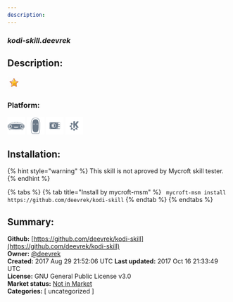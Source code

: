 ```yaml
---
description: 
---
```


### _kodi-skill.deevrek_  
## Description:  
  
![](../.gitbook/assets/star.png)  
  
### Platform:  
 ![Mark I](../.gitbook/assets/mark-1-icon.png)  ![Mark II](../.gitbook/assets/mark-2-icon.png)  ![Picroft](../.gitbook/assets/picroft-icon.png)  ![plasmoid](../.gitbook/assets/kde.png)   
## Installation:  
{% hint style="warning" %}
This skill is not aproved by Mycroft skill tester.
{% endhint %}
    
{% tabs %}
{% tab title="Install by mycroft-msm" %}
``` mycroft-msm install https://github.com/deevrek/kodi-skill```
{% endtab %}
  {% endtabs %}
    
## Summary:  
**Github:** [https://github.com/deevrek/kodi-skill](https://github.com/deevrek/kodi-skill)  
**Owner:** [@deevrek](https://github.com/deevrek)  
**Created:** 2017 Aug 29 21:52:06 UTC  **Last updated:** 2017 Oct 16 21:33:49 UTC  
**License:** GNU General Public License v3.0  
**Market status:** [Not in Market](https://market.mycroft.ai/skill/)  
**Categories:** [ uncategorized ]   
